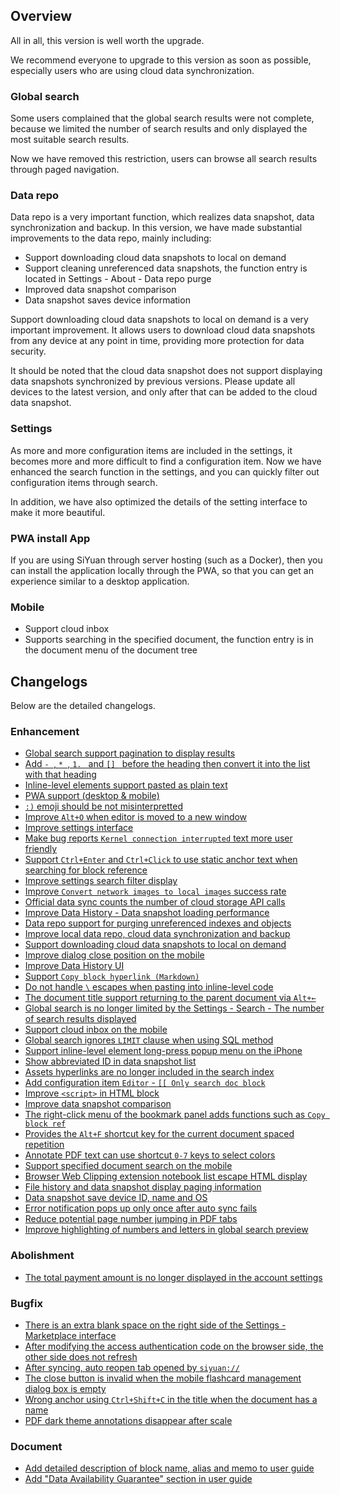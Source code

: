 ## Overview

All in all, this version is well worth the upgrade.

We recommend everyone to upgrade to this version as soon as possible, especially users who are using cloud data synchronization.

### Global search

Some users complained that the global search results were not complete, because we limited the number of search results and only displayed the most suitable search results.

Now we have removed this restriction, users can browse all search results through paged navigation.

### Data repo

Data repo is a very important function, which realizes data snapshot, data synchronization and backup. In this version, we have made substantial improvements to the data repo, mainly including:

* Support downloading cloud data snapshots to local on demand
* Support cleaning unreferenced data snapshots, the function entry is located in Settings - About - Data repo purge
* Improved data snapshot comparison
* Data snapshot saves device information

Support downloading cloud data snapshots to local on demand is a very important improvement. It allows users to download cloud data snapshots from any device at any point in time, providing more protection for data security.

It should be noted that the cloud data snapshot does not support displaying data snapshots synchronized by previous versions. Please update all devices to the latest version, and only after that can be added to the cloud data snapshot.

### Settings

As more and more configuration items are included in the settings, it becomes more and more difficult to find a configuration item. Now we have enhanced the search function in the settings, and you can quickly filter out configuration items through search.

In addition, we have also optimized the details of the setting interface to make it more beautiful.

### PWA install App

If you are using SiYuan through server hosting (such as a Docker), then you can install the application locally through the PWA, so that you can get an experience similar to a desktop application.

### Mobile

* Support cloud inbox
* Supports searching in the specified document, the function entry is in the document menu of the document tree

## Changelogs

Below are the detailed changelogs.

### Enhancement

* [Global search support pagination to display results](https://github.com/siyuan-note/siyuan/issues/7948)
* [Add `- `, `* `, `1. ` and `[] ` before the heading then convert it into the list with that heading](https://github.com/siyuan-note/siyuan/issues/7972)
* [Inline-level elements support pasted as plain text](https://github.com/siyuan-note/siyuan/issues/8010)
* [PWA support (desktop & mobile)](https://github.com/siyuan-note/siyuan/pull/8012)
* [`:)` emoji should be not misinterpretted](https://github.com/siyuan-note/siyuan/issues/8030)
* [Improve `Alt+O` when editor is moved to a new window](https://github.com/siyuan-note/siyuan/issues/8032)
* [Improve settings interface](https://github.com/siyuan-note/siyuan/issues/8034)
* [Make bug reports `Kernel connection interrupted` text more user friendly](https://github.com/siyuan-note/siyuan/issues/8035)
* [Support `Ctrl+Enter` and `Ctrl+Click` to use static anchor text when searching for block reference](https://github.com/siyuan-note/siyuan/issues/8037)
* [Improve settings search filter display](https://github.com/siyuan-note/siyuan/issues/8038)
* [Improve `Convert network images to local images` success rate](https://github.com/siyuan-note/siyuan/issues/8040)
* [Official data sync counts the number of cloud storage API calls](https://github.com/siyuan-note/siyuan/issues/8048)
* [Improve Data History - Data snapshot loading performance](https://github.com/siyuan-note/siyuan/issues/8052)
* [Data repo support for purging unreferenced indexes and objects](https://github.com/siyuan-note/siyuan/issues/8054)
* [Improve local data repo, cloud data synchronization and backup](https://github.com/siyuan-note/siyuan/issues/8055)
* [Support downloading cloud data snapshots to local on demand](https://github.com/siyuan-note/siyuan/issues/8057)
* [Improve dialog close position on the mobile](https://github.com/siyuan-note/siyuan/issues/8060)
* [Improve Data History UI](https://github.com/siyuan-note/siyuan/issues/8062)
* [Support `Copy block hyperlink (Markdown)`](https://github.com/siyuan-note/siyuan/issues/8065)
* [Do not handle `\` escapes when pasting into inline-level code](https://github.com/siyuan-note/siyuan/issues/8066)
* [The document title support returning to the parent document via `Alt+←`](https://github.com/siyuan-note/siyuan/issues/8068)
* [Global search is no longer limited by the Settings - Search - The number of search results displayed](https://github.com/siyuan-note/siyuan/issues/8069)
* [Support cloud inbox on the mobile](https://github.com/siyuan-note/siyuan/issues/8070)
* [Global search ignores `LIMIT` clause when using SQL method](https://github.com/siyuan-note/siyuan/issues/8071)
* [Support inline-level element long-press popup menu on the iPhone](https://github.com/siyuan-note/siyuan/issues/8074)
* [Show abbreviated ID in data snapshot list](https://github.com/siyuan-note/siyuan/issues/8075)
* [Assets hyperlinks are no longer included in the search index](https://github.com/siyuan-note/siyuan/issues/8076)
* [Add configuration item `Editor` - `[[ Only search doc block`](https://github.com/siyuan-note/siyuan/issues/8077)
* [Improve `<script>` in HTML block](https://github.com/siyuan-note/siyuan/pull/8079)
* [Improve data snapshot comparison](https://github.com/siyuan-note/siyuan/issues/8081)
* [The right-click menu of the bookmark panel adds functions such as `Copy block ref`](https://github.com/siyuan-note/siyuan/issues/8082)
* [Provides the `Alt+F` shortcut key for the current document spaced repetition](https://github.com/siyuan-note/siyuan/issues/8083)
* [Annotate PDF text can use shortcut `0-7` keys to select colors](https://github.com/siyuan-note/siyuan/issues/8085)
* [Support specified document search on the mobile](https://github.com/siyuan-note/siyuan/issues/8086)
* [Browser Web Clipping extension notebook list escape HTML display](https://github.com/siyuan-note/siyuan/issues/8087)
* [File history and data snapshot display paging information](https://github.com/siyuan-note/siyuan/issues/8090)
* [Data snapshot save device ID, name and OS](https://github.com/siyuan-note/siyuan/issues/8094)
* [Error notification pops up only once after auto sync fails](https://github.com/siyuan-note/siyuan/issues/8096)
* [Reduce potential page number jumping in PDF tabs](https://github.com/siyuan-note/siyuan/issues/8097)
* [Improve highlighting of numbers and letters in global search preview](https://github.com/siyuan-note/siyuan/issues/8100)

### Abolishment

* [The total payment amount is no longer displayed in the account settings](https://github.com/siyuan-note/siyuan/issues/8093)

### Bugfix

* [There is an extra blank space on the right side of the Settings - Marketplace interface](https://github.com/siyuan-note/siyuan/issues/8027)
* [After modifying the access authentication code on the browser side, the other side does not refresh](https://github.com/siyuan-note/siyuan/issues/8028)
* [After syncing, auto reopen tab opened by `siyuan://`](https://github.com/siyuan-note/siyuan/issues/8045)
* [The close button is invalid when the mobile flashcard management dialog box is empty](https://github.com/siyuan-note/siyuan/issues/8053)
* [Wrong anchor using `Ctrl+Shift+C` in the title when the document has a name](https://github.com/siyuan-note/siyuan/issues/8080)
* [PDF dark theme annotations disappear after scale](https://github.com/siyuan-note/siyuan/issues/8088)

### Document

* [Add detailed description of block name, alias and memo to user guide](https://github.com/siyuan-note/siyuan/issues/8046)
* [Add "Data Availability Guarantee" section in user guide](https://github.com/siyuan-note/siyuan/issues/8078)
